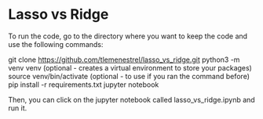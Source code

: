 # Lasso vs Ridge

To run the code, go to the directory where you want to keep the code and use the following commands:

git clone https://github.com/tlemenestrel/lasso_vs_ridge.git
python3 -m venv venv (optional - creates a virtual environment to store your packages)
source venv/bin/activate (optional - to use if you ran the command before)
pip install -r requirements.txt
jupyter notebook

Then, you can click on the jupyter notebook called lasso_vs_ridge.ipynb and run it.
